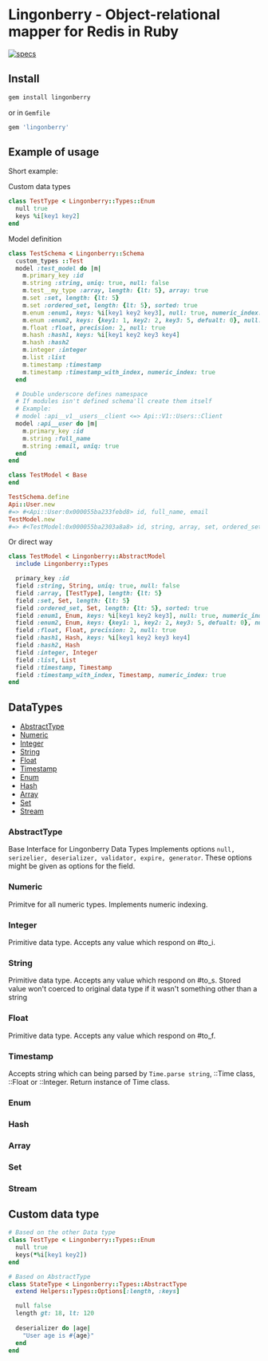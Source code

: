 # Lingonberry - Object-relational mapper for Redis in Ruby

[![specs](https://github.com/max-did-it/lingonberry/actions/workflows/spec.yml/badge.svg?branch=master)](https://github.com/max-did-it/lingonberry/actions/workflows/spec.yml)


## Install


```bash
gem install lingonberry
```

or in `Gemfile` 

```ruby
gem 'lingonberry'
```

## Example of usage

Short example:


Custom data types
```ruby
class TestType < Lingonberry::Types::Enum
  null true
  keys %i[key1 key2]
end
```

Model definition
```ruby
class TestSchema < Lingonberry::Schema
  custom_types ::Test
  model :test_model do |m|
    m.primary_key :id
    m.string :string, uniq: true, null: false
    m.test__my_type :array, length: {lt: 5}, array: true
    m.set :set, length: {lt: 5}
    m.set :ordered_set, length: {lt: 5}, sorted: true
    m.enum :enum1, keys: %i[key1 key2 key3], null: true, numeric_index: true
    m.enum :enum2, keys: {key1: 1, key2: 2, key3: 5, defualt: 0}, null: false
    m.float :float, precision: 2, null: true
    m.hash :hash1, keys: %i[key1 key2 key3 key4]
    m.hash :hash2
    m.integer :integer
    m.list :list
    m.timestamp :timestamp
    m.timestamp :timestamp_with_index, numeric_index: true
  end

  # Double underscore defines namespace
  # If modules isn't defined schema'll create them itself
  # Example: 
  # model :api__v1__users__client <=> Api::V1::Users::Client
  model :api__user do |m|
    m.primary_key :id
    m.string :full_name
    m.string :email, uniq: true
  end
end

class TestModel < Base
end

TestSchema.define
Api::User.new
#=> #<Api::User:0x000055ba233febd8> id, full_name, email
TestModel.new
#=> #<TestModel:0x000055ba2303a8a8> id, string, array, set, ordered_set, enum1, enum2, float, hash1, hash2, integer, list, timestamp, timestamp_with_index
```

Or direct way

```ruby
class TestModel < Lingonberry::AbstractModel
  include Lingonberry::Types

  primary_key :id
  field :string, String, uniq: true, null: false
  field :array, [TestType], length: {lt: 5}
  field :set, Set, length: {lt: 5}
  field :ordered_set, Set, length: {lt: 5}, sorted: true
  field :enum1, Enum, keys: %i[key1 key2 key3], null: true, numeric_index: true
  field :enum2, Enum, keys: {key1: 1, key2: 2, key3: 5, defualt: 0}, null: false
  field :float, Float, precision: 2, null: true
  field :hash1, Hash, keys: %i[key1 key2 key3 key4]
  field :hash2, Hash
  field :integer, Integer
  field :list, List
  field :timestamp, Timestamp
  field :timestamp_with_index, Timestamp, numeric_index: true
end
```

## DataTypes

  - [AbstractType](#abstracttype)
  - [Numeric](#numeric)
  - [Integer](#integer)
  - [String](#string)
  - [Float](#float)
  - [Timestamp](#timestamp)
  - [Enum](#enum)
  - [Hash](#hash)
  - [Array](#array)
  - [Set](#set)
  - [Stream](#stream)

### AbstractType
Base Interface for Lingonberry Data Types
Implements options `null, serizelier, deserializer, validator, expire, generator`. These options might be given as options for the field.


### Numeric
Primitve for all numeric types. Implements numeric indexing.

### Integer
Primitive data type. Accepts any value which respond on #to_i.
### String
Primitive data type. Accepts any value which respond on #to_s. 
Stored value won't coerced to original data type if it wasn't something other than a string
### Float
Primitive data type. Accepts any value which respond on #to_f.
### Timestamp
Accepts string which can being parsed by `Time.parse string`, ::Time class, ::Float or ::Integer.
Return instance of Time class.
### Enum
### Hash
### Array
### Set
### Stream

## Custom data type

```ruby
# Based on the other Data type
class TestType < Lingonberry::Types::Enum
  null true
  keys(*%i[key1 key2])
end

# Based on AbstractType
class StateType < Lingonberry::Types::AbstractType
  extend Helpers::Types::Options[:length, :keys]

  null false
  length gt: 18, lt: 120
  
  deserializer do |age| 
    "User age is #{age}"
  end
end
```
